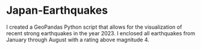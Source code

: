 # Japan-Earthquakes
I created a GeoPandas Python script that allows for the visualization of recent strong earthquakes in the year 2023. I enclosed all earthquakes from January through August with a rating above magnitude 4. 
